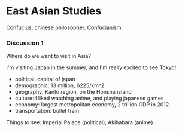 # East Asian Studies

Confucius, chinese philosopher. Confucianism

### Discussion 1
Where do we want to visit in Asia?

I'm visiting Japan in the summer, and I'm really excited to see Tokyo!
- political: capital of japan
- demographic: 13 million, 6225/km^2
- geography: Kanto region, on the Honshu island
- culture: I liked watching anime, and playing japanese games
- economy: largest metropolitan economy, 2 trillion GDP in 2012
- transportation: bullet train

Things to see: Imperial Palace (political), Akihabara (anime)
